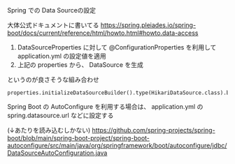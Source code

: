 Spring での Data Sourceの設定

大体公式ドキュメントに書いてる
https://spring.pleiades.io/spring-boot/docs/current/reference/html/howto.html#howto.data-access

1. DataSourceProperties に対して @ConfigurationProperties を利用して application.yml の設定値を適用
2. 上記の properties から、 DataSource を生成

というのが良さそうな組み合わせ

```
properties.initializeDataSourceBuilder().type(HikariDataSource.class).build();
```


Spring Boot の AutoConfigure を利用する場合は、 application.yml の spring.datasource.url などに設定する

(↓あたりを読み込むしかない)
https://github.com/spring-projects/spring-boot/blob/main/spring-boot-project/spring-boot-autoconfigure/src/main/java/org/springframework/boot/autoconfigure/jdbc/DataSourceAutoConfiguration.java 



<!--stackedit_data:
eyJoaXN0b3J5IjpbLTcxMDM3ODI4NCw0ODY5MjE2NDBdfQ==
-->